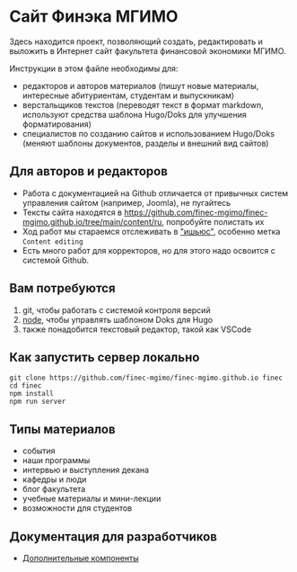 # Сайт Финэка МГИМО

Здесь находится проект, позволяющий создать, редактировать и выложить в Интернет сайт факультета финансовой экономики МГИМО.

Инструкции в этом файле необходимы для:

- редакторов и авторов материалов (пишут новые материалы, интересные абитуриентам, студентам и выпускникам)
- верстальщиков текстов (переводят текст в формат markdown, используют средства шаблона Hugo/Doks для улучшения форматирования)
- специалистов по созданию сайтов и использованием Hugo/Doks (меняют шаблоны документов, разделы и внешний вид сайтов)

## Для авторов и редакторов

- Работа с документацией на Github отличается от привычных систем управления сайтом (например, Joomla), не пугайтесь
- Тексты сайта находятся в https://github.com/finec-mgimo/finec-mgimo.github.io/tree/main/content/ru, попробуйте полистать их
- Ход работ мы стараемся отслеживать в ["ишьюс"](https://github.com/finec-mgimo/finec-mgimo.github.io/issues), особенно метка `Content editing`
- Есть много работ для корректоров, но для этого надо освоится с системой Github.

## Вам потребуются

1. git, чтобы работать с системой контроля версий
2. [node](https://nodejs.org/en/download/), чтобы управлять шаблоном Doks для Hugo 
3. также понадобится текстовый редактор, такой как VSCode

## Как запустить сервер локально 

```
git clone https://github.com/finec-mgimo/finec-mgimo.github.io finec
cd finec
npm install
npm run server
```

## Типы материалов

- события
- наши программы
- интервью и выступления декана
- кафедры и люди
- блог факультета
- учебные материалы и мини-лекции
- возможности для студентов

## Документация для разработчиков

- [Дополнительные компоненты](docs/shortcodes.md)
